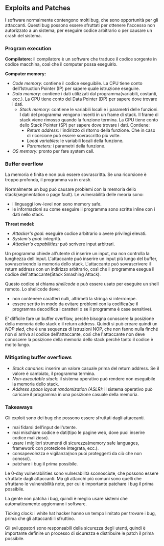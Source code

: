 ## Exploits and Patches
I software normalmente contengono molti bug, che sono opportunità per gli attaccanti. Questi bug possono essere sfruttati per ottenere l'accesso non autorizzato a un sistema, per eseguire codice arbitrario o per causare un crash del sistema. 

### Program execution
**Compilatore:** il compilatore è un software che traduce il codice sorgente in codice macchina, così che il computer possa eseguirlo. 

**Computer memory:**
- *Code memory:* contiene il codice eseguibile. La CPU tiene conto dell'Istruction Pointer (IP) per sapere quale istruzione eseguire.
- *Data memory:* contiene i dati utilizzati dal programma(variabili, costanti, ecc.). La CPU tiene conto del Data Pointer (DP) per sapere dove trovare i dati.
    - *Stack memory:* contiene le variabili locali e i parametri delle funzioni. I dati del programma vengono inseriti in un frame di stack. Il frame di stack viene rimosso quando la funzione termina. La CPU tiene conto dello Stack Pointer (SP) per sapere dove trovare i dati. Contiene:
        - *Return address:* l'indirizzo di ritorno della funzione. Che in caso di ricorsione può essere sovrascritto più volte.
        - *Local variables:* le variabili locali della funzione.
        - *Parameters:* i parametri della funzione.
- *OS memory:* pronto per fare system call.

### Buffer overflow
La memoria è finita e non può essere sovrascritta. Se una ricorsione è troppo profonda, il programma va in crash. 

Normalmente un bug può causare problemi con la memoria dello stack(segmentation o page fault). Le vulnerabilità delle meoria sono:
- i linguaggi low-level non sono memory safe.
- le informazioni su come eseguire il programma sono scritte inline con i dati nello stack.

**Threat model:** 
- *Attacker's goal:* eseguire codice arbitrario o avere privilegi elevati.
- *System's goal:* integrità.
- *Attacker's capabilities:* può scrivere input arbitrari.

Un programma chiede all'utente di inserire un input, ma non controlla la lunghezza dell'input. L'attaccante può inserire un input più lungo del buffer, sovrascrivendo la memoria dello stack. L'attaccante può sovrascrivere il return address con un indirizzo arbitrario, così che il programma esegua il codice dell'attaccante(Stack Smashing Attack).

Questo codice si chiama *shellcode* e può essere usato per eseguire un shell remoto.
Lo shellcode deve:
- non contenere caratteri nulli, altrimeti la stringa si interrompe.
- essere scritto in modo da evitare problemi con la codifica(se il programma decodifica i caratteri o se il programma è case sensitive).

E' difficile fare un buffer overflow, perché bisogna conoscere la posizione della memoria dello stack e il return address. Quindi si può creare quindi un *NOP sled*, che è una sequenza di istruzioni NOP, che non fanno nulla finché non si arriva al codice dell'attaccante, così che l'attaccante non deve conoscere la posizione della memoria dello stack perchè tanto il codice è molto lungo.

### Mitigating buffer overflows
- *Stack canaries:* inserire un valore casuale prima del return address. Se il valore è cambiato, il programma termina.
- *Non-executable stack:* il sistema operativo può rendere non eseguibile la memoria dello stack.
- *Address space layout randomization (ASLR):* il sistema operativo può caricare il programma in una posizione casuale della memoria.

### Takeaways
Gli exploit sono dei bug che possono essere sfruttati dagli attaccanti. 

- mai fidarsi dell'input dell'utente.
- mai mischiare codice e dati(tipo le pagine web, dove puoi inserire codice malizioso).
- usare i migliori strumenti di sicurezza(memory safe languages, framework con protezione integrata, ecc.).
- consapevolezza e vigilanza(non puoi proteggerti da ciò che non conosci).
- patchare i bug il prima possibile.

Le 0-day vulnerabilities sono vulnerabilità sconosciute, che possono essere sfruttate dagli attaccanti. 
Ma gli attacchi più comuni sono quelli che sfruttano le vulnerabilità note, per cui è importante patchare i bug il prima possibile.

La gente non patcha i bug, quindi è meglio usare sistemi che automaticamente aggiornano i software.

Ticking clock: i white hat hacker hanno un tempo limitato per trovare i bug, prima che gli attaccanti li sfruttino.

Gli sviluppatori sono responsabili della sicurezza degli utenti, quindi è importante definire un processo di sicurezza e distribuire le patch il prima possibile.






